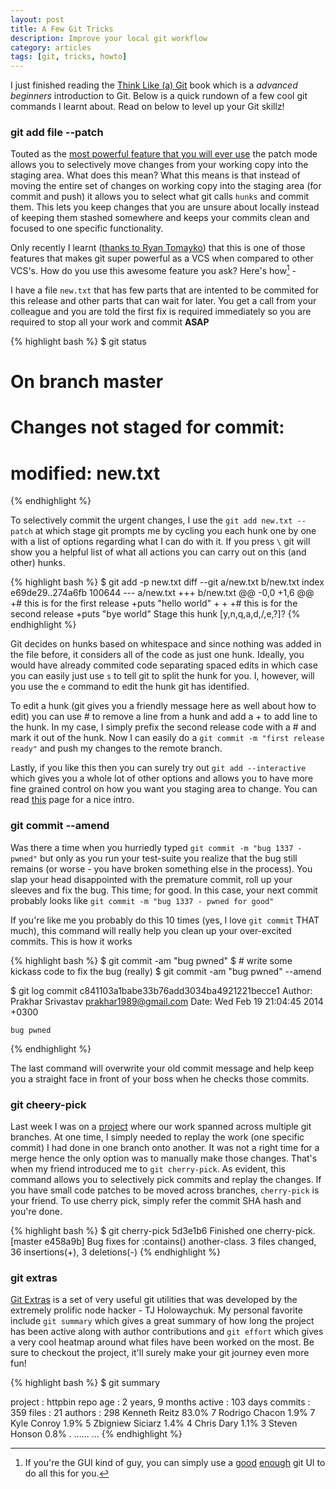 ```yaml
---
layout: post
title: A Few Git Tricks
description: Improve your local git workflow
category: articles
tags: [git, tricks, howto]
---
```


I just finished reading the [Think Like (a) Git](http://think-like-a-git.net/) book which is a *advanced beginners* introduction to Git. Below is a quick rundown of a few cool git commands I learnt about. Read on below to level up your Git skillz!

### git add file --patch
Touted as the [most powerful feature that you will ever use](https://news.ycombinator.com/item?id=4744405) the patch mode allows you to selectively move changes from your working copy into the staging area. What does this mean? What this means is that instead of moving the entire set of changes on working copy into the staging area (for commit and push) it allows you to select what git calls `hunks` and commit them. This lets you keep changes that you are unsure about locally instead of keeping them stashed somewhere and keeps your commits clean and focused to one specific functionality.

Only recently I learnt ([thanks to Ryan Tomayko](http://tomayko.com/writings/the-thing-about-git)) that this is one of those features that makes git super powerful as a VCS when compared to other VCS's. How do you use this awesome feature you ask? Here's how[^1] -

I have a file `new.txt` that has few parts that are intented to be commited for this release and other parts that can wait for later. You get a call from your colleague and you are told the first fix is required immediately so you are required to stop all your work and commit **ASAP**

{% highlight bash %}
$ git status
# On branch master
# Changes not staged for commit:
#	modified:   new.txt
{% endhighlight %}

To selectively commit the urgent changes, I use the `git add new.txt --patch` at which stage git prompts me by cycling you each hunk one by one with a list of options regarding what I can do with it. If you press `\` git will show you a helpful list of what all actions you can carry out on this (and other) hunks.

{% highlight bash %}
$ git add -p new.txt
diff --git a/new.txt b/new.txt
index e69de29..274a6fb 100644
--- a/new.txt
+++ b/new.txt
@@ -0,0 +1,6 @@
+# this is for the first release
+puts "hello world"
+
+
+# this is for the second release
+puts "bye world"
Stage this hunk [y,n,q,a,d,/,e,?]?
{% endhighlight %}

Git decides on hunks based on whitespace and since nothing was added in the file before, it considers all of the code as just one hunk. Ideally, you would have already commited code separating spaced edits in which case you can easily just use `s` to tell git to split the hunk for you. I, however, will you use the `e` command to edit the hunk git has identified.

To edit a hunk (git gives you a friendly message here as well about how to edit) you can use # to remove a line from a hunk and add a + to add line to the hunk. In my case, I simply prefix the second release code with a # and mark it out of the hunk. Now I can easily do a `git commit -m "first release ready"` and push my changes to the remote branch.

Lastly, if you like this then you can surely try out `git add --interactive` which gives you a whole lot of other options and allows you to have more fine grained control on how you want you staging area to change. You can read [this](http://git-scm.com/book/en/Git-Tools-Interactive-Staging) page for a nice intro.

### git commit --amend
Was there a time when you hurriedly typed `git commit -m "bug 1337 - pwned"` but only as you run your test-suite you realize that the bug still remains (or worse - you have broken something else in the process). You slap your head disappointed with the premature commit, roll up your sleeves and fix the bug. This time; for good. In this case, your next commit probably looks like `git commit -m "bug 1337 - pwned for good"`

If you're like me you probably do this 10 times (yes, I love `git commit` THAT much), this command will really help you clean up your over-excited commits. This is how it works

{% highlight bash %}
$ git commit -am "bug pwned"
$ # write some kickass code to fix the bug (really)
$ git commit -am "bug pwned" --amend

$ git log
commit c841103a1babe33b76add3034ba4921221becce1
Author: Prakhar Srivastav <prakhar1989@gmail.com>
Date:   Wed Feb 19 21:04:45 2014 +0300

    bug pwned
{% endhighlight %}

The last command will overwrite your old commit message and help keep you a straight face in front of your boss when he checks those commits.

### git cheery-pick

Last week I was on a [project](https://github.com/a85/PostmanInterceptor) where our work spanned across multiple git branches. At one time, I simply needed to replay the work (one specific commit) I had done in one branch onto another. It was not a right time for a merge hence the only option was to manually make those changes. That's when my friend introduced me to `git cherry-pick`. As evident, this command allows you to selectively pick commits and replay the changes. If you have small code patches to be moved across branches, `cherry-pick` is your friend. To use cherry pick, simply refer the commit SHA hash and you're done.

{% highlight bash %}
$ git cherry-pick 5d3e1b6
Finished one cherry-pick.
[master e458a9b] Bug fixes for :contains() another-class.
3 files changed, 36 insertions(+), 3 deletions(-)
{% endhighlight %}

### git extras

[Git Extras](https://github.com/visionmedia/git-extras) is a set of very useful git utilities that was developed by the extremely prolific node hacker - TJ Holowaychuk. My personal favorite include `git summary` which gives a great summary of how long the project has been active along with author contributions and `git effort` which gives a very cool heatmap around what files have been worked on the most. Be sure to checkout the project, it'll surely make your git journey even more fun!

{% highlight bash %}
$ git summary

 project  : httpbin
 repo age : 2 years, 9 months
 active   : 103 days
 commits  : 359
 files    : 21
 authors  :
   298	Kenneth Reitz           83.0%
     7	Rodrigo Chacon          1.9%
     7	Kyle Conroy             1.9%
     5	Zbigniew Siciarz        1.4%
     4	Chris Dary              1.1%
     3	Steven Honson           0.8%
     .  ......                  ...
{% endhighlight %}

[^1]: If you're the GUI kind of guy, you can simply use a [good](http://www.sourcetreeapp.com/) [enough](http://gitx.frim.nl/) git UI to do all this for you.  
